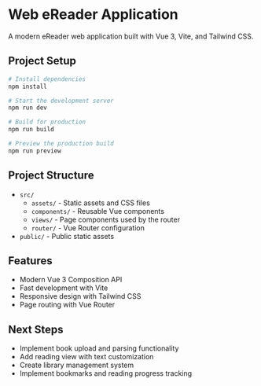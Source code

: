 # Web eReader Application

A modern eReader web application built with Vue 3, Vite, and Tailwind CSS.

## Project Setup

```sh
# Install dependencies
npm install

# Start the development server
npm run dev

# Build for production
npm run build

# Preview the production build
npm run preview
```

## Project Structure

- `src/`
  - `assets/` - Static assets and CSS files
  - `components/` - Reusable Vue components
  - `views/` - Page components used by the router
  - `router/` - Vue Router configuration
- `public/` - Public static assets

## Features

- Modern Vue 3 Composition API
- Fast development with Vite
- Responsive design with Tailwind CSS
- Page routing with Vue Router

## Next Steps

- Implement book upload and parsing functionality
- Add reading view with text customization
- Create library management system
- Implement bookmarks and reading progress tracking
